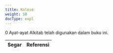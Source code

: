 ```yaml
---
title: Kolose
weight: 50
docType: expl
---
```


0 Ayat-ayat Alkitab telah digunakan dalam buku ini.

| Segar | Referensi |
|-------|-----------|
